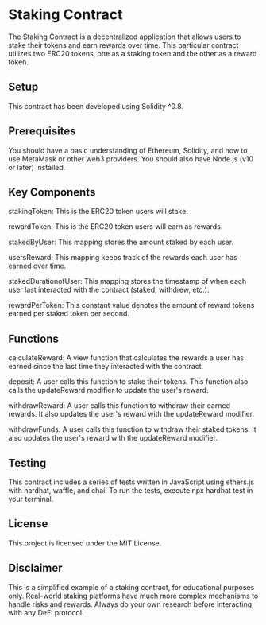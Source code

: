 # Staking Contract

The Staking Contract is a decentralized application that allows users to stake their tokens and earn rewards over time. This particular contract utilizes two ERC20 tokens, one as a staking token and the other as a reward token.

## Setup

This contract has been developed using Solidity ^0.8.

## Prerequisites

You should have a basic understanding of Ethereum, Solidity, and how to use MetaMask or other web3 providers. You should also have Node.js (v10 or later) installed.

## Key Components

stakingToken: This is the ERC20 token users will stake.

rewardToken: This is the ERC20 token users will earn as rewards.

stakedByUser: This mapping stores the amount staked by each user.

usersReward: This mapping keeps track of the rewards each user has earned over time.

stakedDurationofUser: This mapping stores the timestamp of when each user last interacted with the contract (staked, withdrew, etc.).

rewardPerToken: This constant value denotes the amount of reward tokens earned per staked token per second.

## Functions

calculateReward: A view function that calculates the rewards a user has earned since the last time they interacted with the contract.

deposit: A user calls this function to stake their tokens. This function also calls the updateReward modifier to update the user's reward.

withdrawReward: A user calls this function to withdraw their earned rewards. It also updates the user's reward with the updateReward modifier.

withdrawFunds: A user calls this function to withdraw their staked tokens. It also updates the user's reward with the updateReward modifier.

## Testing

This contract includes a series of tests written in JavaScript using ethers.js with hardhat, waffle, and chai. To run the tests, execute npx hardhat test in your terminal.

## License

This project is licensed under the MIT License.

## Disclaimer

This is a simplified example of a staking contract, for educational purposes only. Real-world staking platforms have much more complex mechanisms to handle risks and rewards. Always do your own research before interacting with any DeFi protocol.
